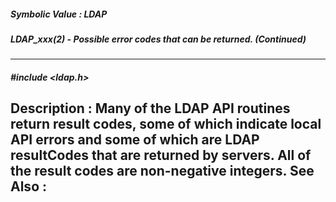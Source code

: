 ##### Symbolic Value : LDAP
##### LDAP_xxx(2) - Possible error codes that can be returned.  (Continued)
---
##### #include <ldap.h>
**Description :**
Many of the LDAP API routines return result codes, some of which indicate local 
API errors and some of which are LDAP resultCodes that are returned by 
servers.  All of the result codes are non-negative integers.
**See Also :**
[](D:/md_files/.md)
---
